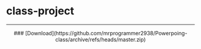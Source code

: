 # class-project
<hr>

<center>
### [Download](https://github.com/mrprogrammer2938/Powerpoing-class/archive/refs/heads/master.zip)
</center>
<br>
  
